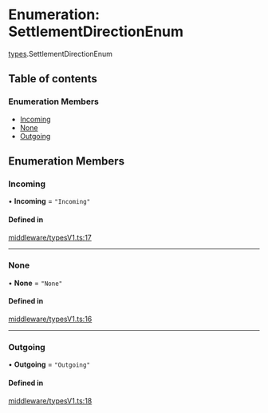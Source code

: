 # Enumeration: SettlementDirectionEnum

[types](../wiki/types).SettlementDirectionEnum

## Table of contents

### Enumeration Members

- [Incoming](../wiki/types.SettlementDirectionEnum#incoming)
- [None](../wiki/types.SettlementDirectionEnum#none)
- [Outgoing](../wiki/types.SettlementDirectionEnum#outgoing)

## Enumeration Members

### Incoming

• **Incoming** = ``"Incoming"``

#### Defined in

[middleware/typesV1.ts:17](https://github.com/PolymeshAssociation/polymesh-sdk/blob/9a8715021/src/middleware/typesV1.ts#L17)

___

### None

• **None** = ``"None"``

#### Defined in

[middleware/typesV1.ts:16](https://github.com/PolymeshAssociation/polymesh-sdk/blob/9a8715021/src/middleware/typesV1.ts#L16)

___

### Outgoing

• **Outgoing** = ``"Outgoing"``

#### Defined in

[middleware/typesV1.ts:18](https://github.com/PolymeshAssociation/polymesh-sdk/blob/9a8715021/src/middleware/typesV1.ts#L18)
